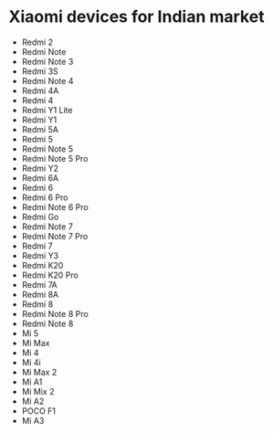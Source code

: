 # Xiaomi devices for Indian market

- Redmi 2
- Redmi Note
- Redmi Note 3
- Redmi 3S
- Redmi Note 4
- Redmi 4A
- Redmi 4
- Redmi Y1 Lite
- Redmi Y1 
- Redmi 5A
- Redmi 5
- Redmi Note 5
- Redmi Note 5 Pro
- Redmi Y2
- Redmi 6A
- Redmi 6
- Redmi 6 Pro
- Redmi Note 6 Pro
- Redmi Go
- Redmi Note 7
- Redmi Note 7 Pro
- Redmi 7
- Redmi Y3
- Redmi K20
- Redmi K20 Pro
- Redmi 7A
- Redmi 8A
- Redmi 8
- Redmi Note 8 Pro
- Redmi Note 8
- Mi 5
- Mi Max
- Mi 4
- Mi 4i
- Mi Max 2
- Mi A1
- Mi Mix 2
- Mi A2
- POCO F1
- Mi A3
